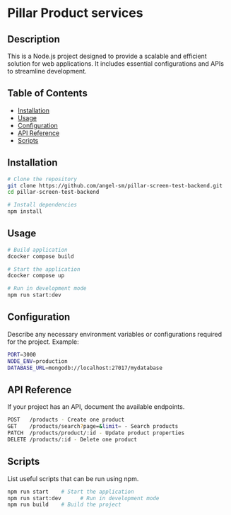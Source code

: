 # Pillar Product services

## Description
This is a Node.js project designed to provide a scalable and efficient solution for web applications. It includes essential configurations and APIs to streamline development.

## Table of Contents
- [Installation](#installation)
- [Usage](#usage)
- [Configuration](#configuration)
- [API Reference](#api-reference)
- [Scripts](#scripts)

## Installation
```sh
# Clone the repository
git clone https://github.com/angel-sm/pillar-screen-test-backend.git
cd pillar-screen-test-backend

# Install dependencies
npm install
```

## Usage
```sh
# Build application
dcocker compose build

# Start the application
dcocker compose up

# Run in development mode
npm run start:dev
```

## Configuration
Describe any necessary environment variables or configurations required for the project.
Example:
```sh
PORT=3000
NODE_ENV=production
DATABASE_URL=mongodb://localhost:27017/mydatabase
```

## API Reference
If your project has an API, document the available endpoints.
```sh
POST   /products - Create one product    
GET    /products/search?page=&limit= - Search products   
PATCH  /products/product/:id - Update product properties
DELETE /products/:id - Delete one product
```

## Scripts
List useful scripts that can be run using npm.
```sh
npm run start    # Start the application
npm run start:dev      # Run in development mode
npm run build    # Build the project
```
